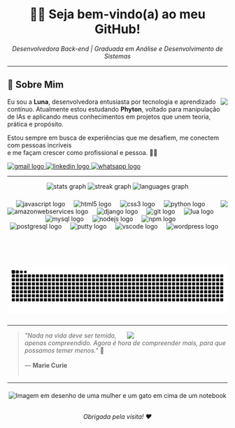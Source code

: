 <h1 align="center"> 👩‍💻 Seja bem-vindo(a) ao meu GitHub! </h1> 
<p align="center"><i>Desenvolvedora Back-end | Graduada em Análise e Desenvolvimento de Sistemas</i></p>

---

## 🌟 Sobre Mim


<img align="right" height="150" src="https://user-images.githubusercontent.com/74038190/212747903-e9bdf048-2dc8-41f9-b973-0e72ff07bfba.gif"  />

<div align="left" >
  
Eu sou a **Luna**, desenvolvedora entusiasta por tecnologia e aprendizado contínuo. Atualmente estou estudando **Phyton**, voltado para manipulação de IAs e aplicando meus conhecimentos em projetos
que unem teoria, prática e propósito.

Estou sempre em busca de experiências que me desafiem, me conectem com pessoas incríveis 
<br>
e me façam crescer como profissional e pessoa. 🤝✨

</div>

<div align="left">
  <a href="mailto:fasesdaluna.aurora@gmail.com?subject=Conectando+com+Luna+Aurora+%E2%80%93+Vamos+Conversar!&body=Ol%C3%A1,+Luna!++Encontrei+seu+contato+atrav%C3%A9s+das+suas+redes+sociais+e+gostaria+de+conversar.">
  <img src="https://img.shields.io/static/v1?message=Gmail&logo=gmail&label=&color=D14836&logoColor=white&labelColor=&style=for-the-badge" height="35" alt="gmail logo"  />
  </a>
  <a href="https://www.linkedin.com/in/luna-aurora-reinhardt-313610175/">
  <img src="https://img.shields.io/static/v1?message=LinkedIn&logo=linkedin&label=&color=0077B5&logoColor=white&labelColor=&style=for-the-badge" height="35" alt="linkedin logo"  />
  </a>
  <a href="https://wa.me/5548998489722">
  <img src="https://img.shields.io/static/v1?message=Whatsapp&logo=whatsapp&label=&color=25D366&logoColor=white&labelColor=&style=for-the-badge" height="35" alt="whatsapp logo"  />
  </a>
</div>

---

<div align="center">
  <img src="https://github-readme-stats.vercel.app/api?username=FasesDaLunaAurora&hide_title=false&hide_rank=false&show_icons=true&include_all_commits=true&count_private=true&disable_animations=false&theme=jolly&locale=en&hide_border=false" height="137" alt="stats graph"  />
 <img src="https://streak-stats.demolab.com?user=FasesDaLunaAurora&locale=en&mode=weekly&theme=jolly&hide_border=false&border_radius=6" height="137" alt="streak graph"  />
<img src="https://github-readme-stats.vercel.app/api/top-langs?username=FasesDaLunaAurora&locale=en&hide_title=false&layout=compact&card_width=320&langs_count=8&theme=jolly&hide_border=false" height="137" alt="languages graph"  />
</div>

###

<img align="right" height="150" src="https://user-images.githubusercontent.com/74038190/212284145-bf2c01a8-c448-4f1a-b911-996024c84606.gif"  />

###

<div align="center">
  <img src="https://cdn.jsdelivr.net/gh/devicons/devicon/icons/javascript/javascript-original.svg" height="50" alt="javascript logo"  />
  <img width="12" />
  <img src="https://cdn.jsdelivr.net/gh/devicons/devicon/icons/html5/html5-original.svg" height="50" alt="html5 logo"  />
  <img width="12" />
  <img src="https://cdn.jsdelivr.net/gh/devicons/devicon/icons/css3/css3-original.svg" height="50" alt="css3 logo"  />
  <img width="12" />
  <img src="https://cdn.jsdelivr.net/gh/devicons/devicon/icons/python/python-original.svg" height="50" alt="python logo"  />
  <img width="12" />
  <img src="https://cdn.jsdelivr.net/gh/devicons/devicon/icons/amazonwebservices/amazonwebservices-line-wordmark.svg" height="50" alt="amazonwebservices logo"  />
  <img width="12" />
  <img src="https://cdn.jsdelivr.net/gh/devicons/devicon/icons/django/django-plain.svg" height="50" alt="django logo"  />
  <img width="12" />
  <img src="https://cdn.jsdelivr.net/gh/devicons/devicon/icons/git/git-original.svg" height="50" alt="git logo"  />
  <img width="12" />
  <img src="https://cdn.jsdelivr.net/gh/devicons/devicon/icons/lua/lua-original.svg" height="50" alt="lua logo"  />
  <img width="12" />
  <img src="https://cdn.jsdelivr.net/gh/devicons/devicon/icons/mysql/mysql-original.svg" height="50" alt="mysql logo"  />
  <img width="12" />
  <img src="https://cdn.jsdelivr.net/gh/devicons/devicon/icons/nodejs/nodejs-original.svg" height="50" alt="nodejs logo"  />
  <img width="12" />
  <img src="https://cdn.jsdelivr.net/gh/devicons/devicon/icons/npm/npm-original-wordmark.svg" height="50" alt="npm logo"  />
  <img width="12" />
  <br>
  <img src="https://cdn.jsdelivr.net/gh/devicons/devicon/icons/postgresql/postgresql-original.svg" height="50" alt="postgresql logo"  />
  <img width="12" />
  <img src="https://cdn.jsdelivr.net/gh/devicons/devicon/icons/putty/putty-original.svg" height="50" alt="putty logo"  />
  <img width="12" />
  <img src="https://cdn.jsdelivr.net/gh/devicons/devicon/icons/vscode/vscode-original.svg" height="50" alt="vscode logo"  />
  <img width="12" />
  <img src="https://cdn.jsdelivr.net/gh/devicons/devicon/icons/wordpress/wordpress-original.svg" height="50" alt="wordpress logo"  />
</div>

###

<br clear="both">

<img src="https://raw.githubusercontent.com/FasesDaLunaAurora/FasesDaLunaAurora/output/snake.svg" alt="Snake animation" />

###

---

<img src="https://github.com/Anmol-Baranwal/Cool-GIFs-For-GitHub/assets/74038190/7d484dc9-68a9-4ee6-a767-aea59035c12d" width="230" align="right">

<div align="left" >
  
> _"Nada na vida deve ser temido, apenas compreendido. Agora é hora de compreender mais, para que possamos temer menos."_ 🧠
> <br><br>
> — **Marie Curie**
> <br><br>

</div>

---

<div align="center">
  <img align="middle" src="https://user-images.githubusercontent.com/74038190/221352975-94759904-aa4c-4032-a8ab-b546efb9c478.gif" width="550" alt="Imagem em desenho de uma mulher e um gato em cima de um notebook" />
</div>
<br>
<p align="center"><i>Obrigada pela visita! ❤️</i></p>
 
 

